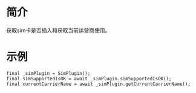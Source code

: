 # 简介

获取sim卡是否插入和获取当前运营商使用。

# 示例

```
final _simPlugin = SimPlugin();
final simSupportedIsOK = await _simPlugin.simSupportedIsOK();
final currentCarrierName = await _simPlugin.getCurrentCarrierName();
```
